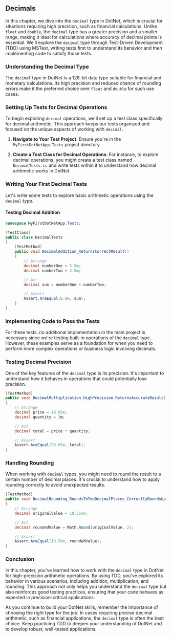 ## Decimals

In this chapter, we dive into the `decimal` type in DotNet, which is crucial for situations requiring high precision, such as financial calculations. Unlike `float` and `double`, the `decimal` type has a greater precision and a smaller range, making it ideal for calculations where accuracy of decimal points is essential. We'll explore the `decimal` type through Test-Driven Development (TDD) using MSTest, writing tests first to understand its behavior and then implementing code to satisfy those tests.

### Understanding the Decimal Type

The `decimal` type in DotNet is a 128-bit data type suitable for financial and monetary calculations. Its high precision and reduced chance of rounding errors make it the preferred choice over `float` and `double` for such use cases.

### Setting Up Tests for Decimal Operations

To begin exploring `decimal` operations, we'll set up a test class specifically for decimal arithmetic. This approach keeps our tests organized and focused on the unique aspects of working with `decimal`.

1. **Navigate to Your Test Project**: Ensure you're in the `MyFirstDotNetApp.Tests` project directory.

2. **Create a Test Class for Decimal Operations**: For instance, to explore decimal operations, you might create a test class named `DecimalTests.cs` and write tests within it to understand how decimal arithmetic works in DotNet.

### Writing Your First Decimal Tests

Let's write some tests to explore basic arithmetic operations using the `decimal` type.

#### Testing Decimal Addition

```csharp
namespace MyFirstDotNetApp.Tests;

[TestClass]
public class DecimalTests
{
    [TestMethod]
    public void DecimalAddition_ReturnsCorrectResult()
    {
        // Arrange
        decimal numberOne = 5.5m;
        decimal numberTwo = 2.5m;

        // Act
        decimal sum = numberOne + numberTwo;

        // Assert
        Assert.AreEqual(8.0m, sum);
    }
}
```

### Implementing Code to Pass the Tests

For these tests, no additional implementation in the main project is necessary since we're testing built-in operations of the `decimal` type. However, these examples serve as a foundation for when you need to perform more complex operations or business logic involving decimals.

### Testing Decimal Precision

One of the key features of the `decimal` type is its precision. It's important to understand how it behaves in operations that could potentially lose precision.

```csharp
[TestMethod]
public void DecimalMultiplication_HighPrecision_ReturnsAccurateResult()
{
    // Arrange
    decimal price = 19.95m;
    decimal quantity = 3m;

    // Act
    decimal total = price * quantity;

    // Assert
    Assert.AreEqual(59.85m, total);
}
```

### Handling Rounding

When working with `decimal` types, you might need to round the result to a certain number of decimal places. It's crucial to understand how to apply rounding correctly to avoid unexpected results.

```csharp
[TestMethod]
public void DecimalRounding_RoundsToTwoDecimalPlaces_CorrectlyRoundsUp()
{
    // Arrange
    decimal originalValue = 10.555m;

    // Act
    decimal roundedValue = Math.Round(originalValue, 2);

    // Assert
    Assert.AreEqual(10.56m, roundedValue);
}
```

### Conclusion

In this chapter, you've learned how to work with the `decimal` type in DotNet for high-precision arithmetic operations. By using TDD, you've explored its behavior in various scenarios, including addition, multiplication, and rounding. This approach not only helps you understand the `decimal` type but also reinforces good testing practices, ensuring that your code behaves as expected in precision-critical applications.

As you continue to build your DotNet skills, remember the importance of choosing the right type for the job. In cases requiring precise decimal arithmetic, such as financial applications, the `decimal` type is often the best choice. Keep practicing TDD to deepen your understanding of DotNet and to develop robust, well-tested applications.
